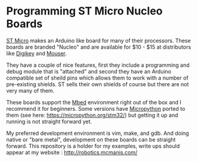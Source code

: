 # Programming ST Micro Nucleo Boards

[ST Micro](https://www.st.com/en/evaluation-tools/stm32-nucleo-boards.html)
makes an Arduino like board for many of their processors. These boards are
branded "Nucleo" and are available for $10 - $15 at distributors like
[Digikey](https://www.digikey.com/products/en/development-boards-kits-programmers/evaluation-boards-embedded-mcu-dsp/786?k=nucleo)
and
[Mouser](https://www.mouser.com/Embedded-Solutions/Engineering-Tools/Embedded-Processor-Development-Kits/Development-Boards-Kits-ARM/_/N-cxd2t?Keyword=nucleo&FS=True).

They have a couple of nice features, first they include a programming and debug
module that is "attached" and second they have an Arduino compatible set
of sheild pins which allows them to work with a number of pre-existing shields.
ST sells their own shields of course but there are not very many of them.

These boards support the [Mbed](https://os.mbed.com/) environment right out 
of the box and I recommend it for beginners. Some versions have
[Micropython](https://micropython.org/) ported to them 
(see here: https://micropython.org/stm32/) but getting it up and running is
not straight forward yet.

My preferred development environment is vim, make, and gdb. And doing native
or "bare metal", development on these boards can be straight forward. This
repository is a holder for my examples, write ups should appear at my
website : http://robotics.mcmanis.com/

